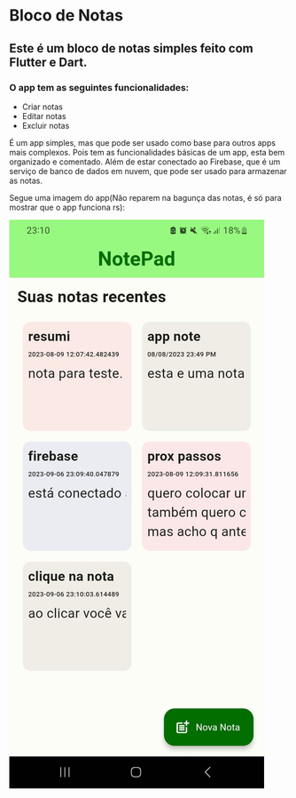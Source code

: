 # Bloco de Notas

## Este é um bloco de notas simples feito com Flutter e Dart. 

### O app tem as seguintes funcionalidades: 
- Criar notas
- Editar notas
- Excluir notas

É um app simples, mas que pode ser usado como base para outros apps mais complexos. Pois tem as funcionalidades básicas de um app, esta bem organizado e comentado. Além de estar conectado ao Firebase, que é um serviço de banco de dados em nuvem, que pode ser usado para armazenar as notas.

Segue uma imagem do app(Não reparem na bagunça das notas, é só para mostrar que o app funciona rs):

![Bloco de Notas](print.jpeg)

